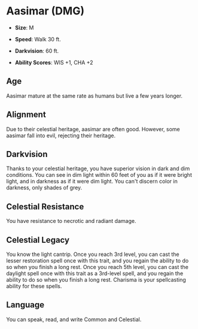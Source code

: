 # Aasimar (DMG)


- **Size**: M

- **Speed**: Walk 30 ft.

- **Darkvision**: 60 ft.

- **Ability Scores**: WIS +1, CHA +2

## Age
Aasimar mature at the same rate as humans but live a few years longer.

## Alignment
Due to their celestial heritage, aasimar are often good. However, some aasimar fall into evil, rejecting their heritage.

## Darkvision
Thanks to your celestial heritage, you have superior vision in dark and dim conditions. You can see in dim light within 60 feet of you as if it were bright light, and in darkness as if it were dim light. You can't discern color in darkness, only shades of grey.

## Celestial Resistance
You have resistance to necrotic and radiant damage.

## Celestial Legacy
You know the light cantrip. Once you reach 3rd level, you can cast the lesser restoration spell once with this trait, and you regain the ability to do so when you finish a long rest. Once you reach 5th level, you can cast the daylight spell once with this trait as a 3rd-level spell, and you regain the ability to do so when you finish a long rest. Charisma is your spellcasting ability for these spells.

## Language
You can speak, read, and write Common and Celestial.